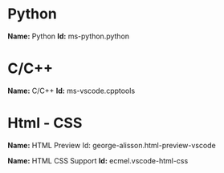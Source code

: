 # Python 
__Name:__ Python
__Id:__ ms-python.python

# C/C++
__Name:__ C/C++
__Id:__ ms-vscode.cpptools

# Html - CSS
__Name:__ HTML Preview
Id: george-alisson.html-preview-vscode

__Name:__ HTML CSS Support
__Id:__ ecmel.vscode-html-css
